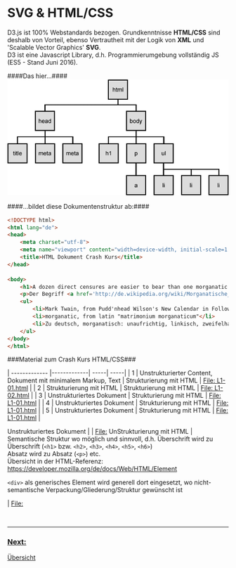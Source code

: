 # SVG  & HTML/CSS

D3.js ist 100% Webstandards bezogen. Grundkenntnisse **HTML/CSS** sind deshalb von Vorteil, ebenso Vertrautheit mit der Logik von **XML** und 'Scalable Vector Graphics' **SVG**.<br>
D3 ist eine Javascript Library, d.h. Programmierumgebung vollständig JS (ES5 - Stand Juni 2016).


####Das hier…####
![Domtree](dom_tree.png)



####…bildet diese Dokumentenstruktur ab:####
```html
<!DOCTYPE html>
<html lang="de">
<head>
    <meta charset="utf-8">
    <meta name="viewport" content="width=device-width, initial-scale=1.0">
    <title>HTML Dokument Crash Kurs</title>
</head>

<body>
    <h1>A dozen direct censures are easier to bear than one morganatic compliment.</h1>
    <p>Der Begriff <a href='http://de.wikipedia.org/wiki/Morganatische_Ehe'>morganatisch</a> geht auf die morganatische Ehe zurück. Als morganatische Ehe (lat. matrimonium morganaticum, mittellateinische Neubildung zu althochdeutsch morgangeba, «Morgengabe») oder Ehe zur linken Hand bezeichnet man eine im europäischen Adel nicht selten vorkommende Form der Ehe, bei der einer der beiden Ehepartner (meistens die Frau) von niedrigerem Stand war als der andere (Nichtebenbürtigkeit).</p>
    <ul>
        <li>Mark Twain, from Pudd'nhead Wilson's New Calendar in Following the Equator (1897)</li>
        <li>morganatic, from latin "matrimonium morganaticum"</li>
        <li>Zu deutsch, morganatisch: unaufrichtig, linkisch, zweifelhaft, fragwürdig</li>
    </ul>
</body>
</html>
```

###Material zum Crash Kurs HTML/CSS###


| ------------- |-------------| -----| -----|
| 1      | Unstrukturierter Content, Dokument mit minimalem Markup, Text  | Strukturierung mit HTML | [File: L1-01.html](L1-01.html) |
| 2      | Strukturierung mit HTML | Strukturierung mit HTML | [File: L1-02.html](L1-02.html) |
| 3      | Unstrukturiertes Dokument | Strukturierung mit HTML | [File: L1-01.html](L1-01.html) |
| 4      | Unstrukturiertes Dokument | Strukturierung mit HTML | [File: L1-01.html](L1-01.html) |
| 5      | Unstrukturiertes Dokument | Strukturierung mit HTML | [File: L1-01.html](L1-01.html) |



Unstrukturiertes Dokument |  | [File:](L1-01.html)
UnStrukturierung mit HTML | Semantische Struktur wo möglich und sinnvoll, d.h. Überschrift wird zu Überschrift (`<h1>` bzw. `<h2>`, `<h3>`, `<h4>`, `<h5>`, `<h6>`)<br> Absatz wird zu Absatz (`<p>`) etc. <br> Übersicht in der HTML-Referenz: https://developer.mozilla.org/de/docs/Web/HTML/Element<p>`<div>` als generisches Element wird generell dort eingesetzt, wo nicht-semantische Verpackung/Gliederung/Struktur gewünscht ist</p> | [File:](L1-01.html)




<p>&nbsp;</p>

---


### [Next:](../_L1/)

[Übersicht](../README.md#chapter)
